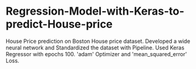 # Regression-Model-with-Keras-to-predict-House-price

House Price prediction on Boston House price dataset.
Developed a wide neural network and Standardized the dataset with Pipeline.
Used Keras Regressor with epochs 100.
'adam' Optimizer and 'mean_squared_error' Loss.
